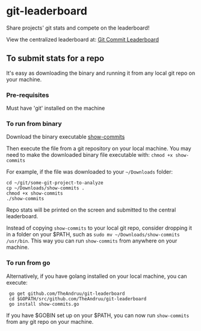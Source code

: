 # git-leaderboard

Share projects' git stats and compete on the leaderboard!

View the centralized leaderboard at: [Git Commit Leaderboard](http://backend-gl.appspot.com/)

## To submit stats for a repo

It's easy as downloading the binary and running it from any local git repo on your machine.

### Pre-requisites

Must have 'git' installed on the machine

### To run from binary

Download the binary executable [show-commits](https://github.com/TheAndruu/git-leaderboard/raw/master/show-commits)

Then execute the file from a git repository on your local machine.  You may need to make the downloaded binary file executable with: `chmod +x show-commits`

For example, if the file was downloaded to your `~/Downloads` folder:

    cd ~/git/some-git-project-to-analyze
    cp ~/Downloads/show-commits .
    chmod +x show-commits
    ./show-commits

Repo stats will be printed on the screen and submitted to the central leaderboard.

Instead of copying `show-commits` to your local git repo, consider dropping it in a folder on your $PATH, such as `sudo mv ~/Downloads/show-commits /usr/bin`.  This way you can run `show-commits` from anywhere on your machine.

### To run from go

Alternatively, if you have golang installed on your local machine, you can execute:

     go get github.com/TheAndruu/git-leaderboard
     cd $GOPATH/src/github.com/TheAndruu/git-leaderboard
     go install show-commits.go

If you have $GOBIN set up on your $PATH, you can now run `show-commits` from any git repo on your machine.

